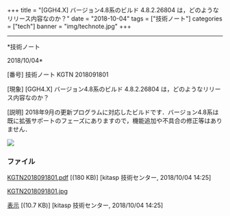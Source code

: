 ﻿+++
title = "[GGH4.X] バージョン4.8系のビルド 4.8.2.26804 は，どのようなリリース内容なのか？"
date = "2018-10-04"
tags = ["技術ノート"]
categories = ["tech"]
banner = "img/technote.jpg"
+++

-----------------------------------------------------------------------------------------------------------------------------

*技術ノート

2018/10/04*


[番号]
技術ノート KGTN 2018091801

[現象]
[GGH4.X] バージョン4.8系のビルド 4.8.2.26804
は，どのようなリリース内容なのか？

[説明]
2018年9月の更新プログラムに対応したビルドです．バージョン4.8系は既に拡張サポートのフェーズにありますので，機能追加や不具合の修正等はありません．

![](http://techreport.kitasp.net/attachments/download/4171/KGTN2018091801.jpg)


### ファイル

 
 


[KGTN2018091801.pdf](http://techreport.kitasp.net/attachments/download/4170/KGTN2018091801.pdf)
 [(180 KB)] [kitasp 技術センター, 2018/10/04
14:25]

[KGTN2018091801.jpg](http://techreport.kitasp.net/attachments/download/4171/KGTN2018091801.jpg)

[表示](http://techreport.kitasp.net/attachments/4171/KGTN2018091801.jpg "表示")
 [(10.7 KB)] [kitasp 技術センター, 2018/10/04
14:25]


 


 

